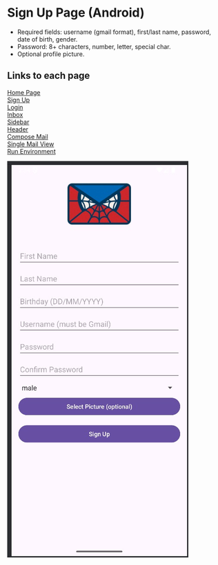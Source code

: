 # Sign Up Page (Android)

- Required fields: username (gmail format), first/last name, password, date of birth, gender.
- Password: 8+ characters, number, letter, special char.
- Optional profile picture.

## Links to each page
[Home Page](Home-Page.md)  
[Sign Up](Sign-Up-Page.md)  
[Login](Login-Page.md)  
[Inbox](Inbox.md)  
[Sidebar](Sidebar.md)  
[Header](Header.md)  
[Compose Mail](Compose-Mail.md)  
[Single Mail View](Single-Mail-View.md)  
[Run Environment](Run-Environment.md)

![alt text](wiki-pictures/image5.jpg)
